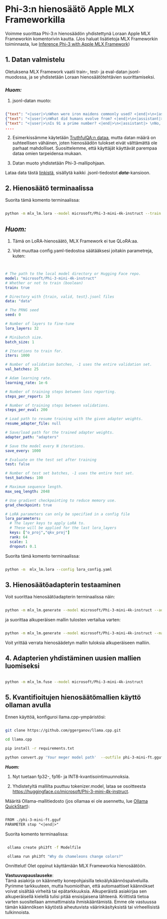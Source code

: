 # **Phi-3:n hienosäätö Apple MLX Frameworkilla**

Voimme suorittaa Phi-3:n hienosäädön yhdistettynä Loraan Apple MLX Frameworkin komentorivin kautta. (Jos haluat lisätietoja MLX Frameworkin toiminnasta, lue [Inference Phi-3 with Apple MLX Framework](../03.FineTuning/03.Inference/MLX_Inference.md))

## **1. Datan valmistelu**

Oletuksena MLX Framework vaatii train-, test- ja eval-datan jsonl-muodossa, ja se yhdistetään Loraan hienosäätötehtävien suorittamiseksi.

### ***Huom:***

1. jsonl-datan muoto:

```json

{"text": "<|user|>\nWhen were iron maidens commonly used? <|end|>\n<|assistant|> \nIron maidens were never commonly used <|end|>"}
{"text": "<|user|>\nWhat did humans evolve from? <|end|>\n<|assistant|> \nHumans and apes evolved from a common ancestor <|end|>"}
{"text": "<|user|>\nIs 91 a prime number? <|end|>\n<|assistant|> \nNo, 91 is not a prime number <|end|>"}
....

```

2. Esimerkissämme käytetään [TruthfulQA:n dataa](https://github.com/sylinrl/TruthfulQA/blob/main/TruthfulQA.csv), mutta datan määrä on suhteellisen vähäinen, joten hienosäädön tulokset eivät välttämättä ole parhaat mahdolliset. Suosittelemme, että käyttäjät käyttävät parempaa dataa omien tarpeidensa mukaan.

3. Datan muoto yhdistetään Phi-3-mallipohjaan.

Lataa data tästä [linkistä](../../../../code/04.Finetuning/mlx), sisällytä kaikki .jsonl-tiedostot ***data***-kansioon.

## **2. Hienosäätö terminaalissa**

Suorita tämä komento terminaalissa:

```bash

python -m mlx_lm.lora --model microsoft/Phi-3-mini-4k-instruct --train --data ./data --iters 1000 

```

## ***Huom:***

1. Tämä on LoRA-hienosäätö, MLX Framework ei tue QLoRA:aa.

2. Voit muuttaa config.yaml-tiedostoa säätääksesi joitakin parametreja, kuten:

```yaml


# The path to the local model directory or Hugging Face repo.
model: "microsoft/Phi-3-mini-4k-instruct"
# Whether or not to train (boolean)
train: true

# Directory with {train, valid, test}.jsonl files
data: "data"

# The PRNG seed
seed: 0

# Number of layers to fine-tune
lora_layers: 32

# Minibatch size.
batch_size: 1

# Iterations to train for.
iters: 1000

# Number of validation batches, -1 uses the entire validation set.
val_batches: 25

# Adam learning rate.
learning_rate: 1e-6

# Number of training steps between loss reporting.
steps_per_report: 10

# Number of training steps between validations.
steps_per_eval: 200

# Load path to resume training with the given adapter weights.
resume_adapter_file: null

# Save/load path for the trained adapter weights.
adapter_path: "adapters"

# Save the model every N iterations.
save_every: 1000

# Evaluate on the test set after training
test: false

# Number of test set batches, -1 uses the entire test set.
test_batches: 100

# Maximum sequence length.
max_seq_length: 2048

# Use gradient checkpointing to reduce memory use.
grad_checkpoint: true

# LoRA parameters can only be specified in a config file
lora_parameters:
  # The layer keys to apply LoRA to.
  # These will be applied for the last lora_layers
  keys: ["o_proj","qkv_proj"]
  rank: 64
  scale: 1
  dropout: 0.1


```

Suorita tämä komento terminaalissa:

```bash

python -m  mlx_lm.lora --config lora_config.yaml

```

## **3. Hienosäätöadapterin testaaminen**

Voit suorittaa hienosäätöadapterin terminaalissa näin:

```bash

python -m mlx_lm.generate --model microsoft/Phi-3-mini-4k-instruct --adapter-path ./adapters --max-token 2048 --prompt "Why do chameleons change colors? " --eos-token "<|end|>"    

```

ja suorittaa alkuperäisen mallin tulosten vertailua varten:

```bash

python -m mlx_lm.generate --model microsoft/Phi-3-mini-4k-instruct --max-token 2048 --prompt "Why do chameleons change colors? " --eos-token "<|end|>"    

```

Voit yrittää verrata hienosäädetyn mallin tuloksia alkuperäiseen malliin.

## **4. Adapterien yhdistäminen uusien mallien luomiseksi**

```bash

python -m mlx_lm.fuse --model microsoft/Phi-3-mini-4k-instruct

```

## **5. Kvantifioitujen hienosäätömallien käyttö ollaman avulla**

Ennen käyttöä, konfiguroi llama.cpp-ympäristösi:

```bash

git clone https://github.com/ggerganov/llama.cpp.git

cd llama.cpp

pip install -r requirements.txt

python convert.py 'Your meger model path'  --outfile phi-3-mini-ft.gguf --outtype f16 

```

***Huom:***

1. Nyt tuetaan fp32-, fp16- ja INT8-kvantisointimuunnoksia.

2. Yhdistetyltä mallilta puuttuu tokenizer.model, lataa se osoitteesta https://huggingface.co/microsoft/Phi-3-mini-4k-instruct.

Määritä Ollama-mallitiedosto (jos ollamaa ei ole asennettu, lue [Ollama QuickStart](../02.QuickStart/Ollama_QuickStart.md)):

```txt

FROM ./phi-3-mini-ft.gguf
PARAMETER stop "<|end|>"

```

Suorita komento terminaalissa:

```bash

 ollama create phi3ft -f Modelfile 

 ollama run phi3ft "Why do chameleons change colors?" 

```

Onnittelut! Olet oppinut käyttämään MLX Frameworkia hienosäätöön.

**Vastuuvapauslauseke**:  
Tämä asiakirja on käännetty konepohjaisilla tekoälykäännöspalveluilla. Pyrimme tarkkuuteen, mutta huomioithan, että automaattiset käännökset voivat sisältää virheitä tai epätarkkuuksia. Alkuperäistä asiakirjaa sen alkuperäisellä kielellä tulisi pitää ensisijaisena lähteenä. Kriittistä tietoa varten suositellaan ammattimaista ihmiskääntämistä. Emme ole vastuussa tämän käännöksen käytöstä aiheutuvista väärinkäsityksistä tai virheellisistä tulkinnoista.